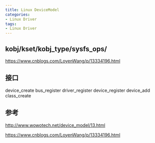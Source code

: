 ```yaml
---
title: Linux DeviceModel
categories: 
- Linux Driver
tags:
- Linux Driver
---
```


## kobj/kset/kobj_type/sysfs_ops/
https://www.cnblogs.com/LoyenWang/p/13334196.html

## 接口

device_create
bus_register
driver_register
device_register
device_add
class_create

## 参考
http://www.wowotech.net/device_model/13.html

https://www.cnblogs.com/LoyenWang/p/13334196.html
